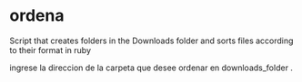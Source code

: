 # ordena
Script that creates folders in the Downloads folder and sorts files according to their format in ruby

ingrese la direccion de la carpeta que desee ordenar en downloads_folder .
